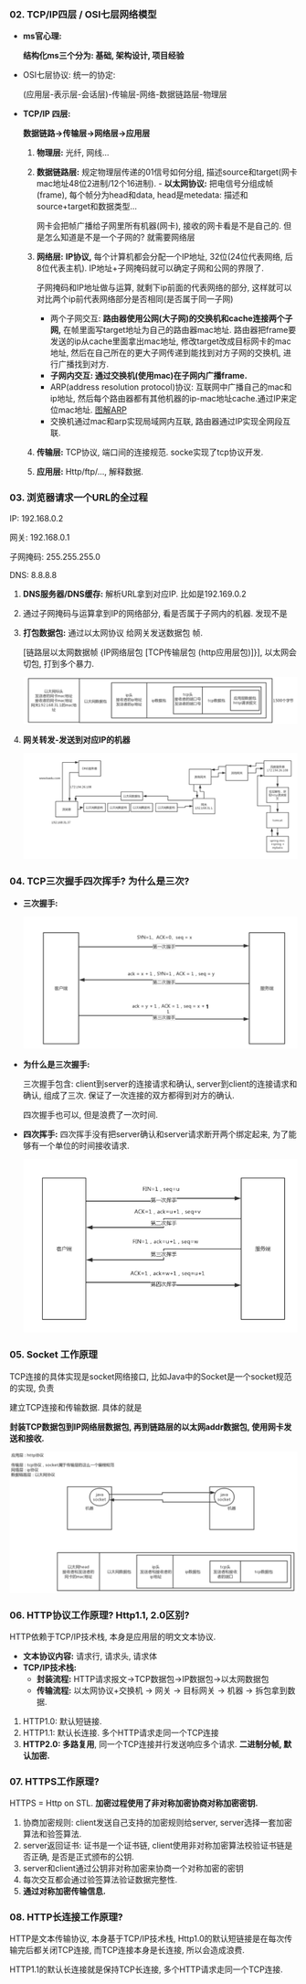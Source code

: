 ### 02. TCP/IP四层 / OSI七层网络模型

- **ms官心理:**

  **结构化ms三个分为: 基础, 架构设计, 项目经验**

- OSI七层协议: 统一的协定:

  (应用层-表示层-会话层)-传输层-网络-数据链路层-物理层

- **TCP/IP 四层:**

  **数据链路->传输层->网络层->应用层**

  1. **物理层:** 光纤, 网线...

  2. **数据链路层:** 规定物理层传递的01信号如何分组, 描述source和target(网卡mac地址48位2进制/12个16进制). - **以太网协议:** 把电信号分组成帧(frame), 每个帧分为head和data, head是metedata: 描述和source+target和数据类型...

     网卡会把帧广播给子网里所有机器(网卡), 接收的网卡看是不是自己的.  但是怎么知道是不是一个子网的? 就需要网络层

  3. **网络层:** **IP协议,** 每个计算机都会分配一个IP地址, 32位(24位代表网络, 后8位代表主机). IP地址+子网掩码就可以确定子网和公网的界限了.

     子网掩码和IP地址做与运算, 就剩下ip前面的代表网络的部分, 这样就可以对比两个ip前代表网络部分是否相同(是否属于同一子网)

     - 两个子网交互: **路由器使用公网(大子网)的交换机和cache连接两个子网,** 在帧里面写target地址为自己的路由器mac地址. 路由器把frame要发送的ip从cache里面拿出mac地址, 修改target改成目标网卡的mac地址, 然后在自己所在的更大子网传递到能找到对方子网的交换机, 进行广播找到对方. 
     - **子网内交互: 通过交换机(使用mac)在子网内广播frame.** 
     - ARP(address resolution protocol)协议: 互联网中广播自己的mac和ip地址, 然后每个路由器都有其他机器的ip-mac地址cache.通过IP来定位mac地址. [图解ARP](https://zhuanlan.zhihu.com/p/28771785)
     - 交换机通过mac和arp实现局域网内互联, 路由器通过IP实现全网段互联.

  4. **传输层:** TCP协议, 端口间的连接规范. socke实现了tcp协议开发.

  5. **应用层:** Http/ftp/..., 解释数据.





### 03. 浏览器请求一个URL的全过程

IP: 192.168.0.2

网关: 192.168.0.1

子网掩码: 255.255.255.0

DNS: 8.8.8.8

1. **DNS服务器/DNS缓存:** 解析URL拿到对应IP. 比如是192.169.0.2

2. 通过子网掩码与运算拿到IP的网络部分, 看是否属于子网内的机器. 发现不是

3. **打包数据包:** 通过以太网协议 给网关发送数据包 帧. 

   [链路层以太网数据帧 {IP网络层包 [TCP传输层包 (http应用层包)]}], 以太网会切包, 打到多个暴力.

   ![image-20210217224057551](%E7%AA%81%E5%87%BB2.assets/image-20210217224057551.png)

4. **网关转发-发送到对应IP的机器**

   ![image-20210217224748996](%E7%AA%81%E5%87%BB2.assets/image-20210217224748996.png)

### 04. TCP三次握手四次挥手? 为什么是三次?

- **三次握手:**

  ![image-20210217225925086](%E7%AA%81%E5%87%BB2.assets/image-20210217225925086.png)

- **为什么是三次握手:** 

  三次握手包含: client到server的连接请求和确认, server到client的连接请求和确认, 组成了三次. 保证了一次连接的双方都得到对方的确认. 

  四次握手也可以, 但是浪费了一次时间.

- **四次挥手:** 四次挥手没有把server确认和server请求断开两个绑定起来, 为了能够有一个单位的时间接收请求.

  ![03_tcp的4次挥手断开连接](%E7%AA%81%E5%87%BB2.assets/03_tcp%E7%9A%844%E6%AC%A1%E6%8C%A5%E6%89%8B%E6%96%AD%E5%BC%80%E8%BF%9E%E6%8E%A5.png)





### 05. Socket 工作原理

TCP连接的具体实现是socket网络接口, 比如Java中的Socket是一个socket规范的实现, 负责

建立TCP连接和传输数据. 具体的就是

**封装TCP数据包到IP网络层数据包, 再到链路层的以太网addr数据包, 使用网卡发送和接收.**

![image-20210217231727223](%E7%AA%81%E5%87%BB2.assets/image-20210217231727223.png)



### 06. HTTP协议工作原理? Http1.1, 2.0区别?

HTTP依赖于TCP/IP技术栈, 本身是应用层的明文文本协议. 

- **文本协议内容:** 请求行, 请求头, 请求体
- **TCP/IP技术栈:** 
  - **封装流程:** HTTP请求报文->TCP数据包->IP数据包->以太网数据包
  - **传输流程:** 以太网协议+交换机 -> 网关 -> 目标网关 -> 机器 -> 拆包拿到数据.

1. HTTP1.0: 默认短链接.
2. HTTP1.1: 默认长连接. 多个HTTP请求走同一个TCP连接
3. **HTTP2.0: 多路复用**, 同一个TCP连接并行发送响应多个请求. **二进制分帧, 默认加密.**



### 07. HTTPS工作原理?

HTTPS = Http on STL. **加密过程使用了非对称加密协商对称加密密钥.** 

1. 协商加密规则: client发送自己支持的加密规则给server, server选择一套加密算法和验签算法.
2. server返回证书: 证书是一个证书链, client使用非对称加密算法校验证书链是否正确, 是否是正式颁布的公钥.
3. server和client通过公钥非对称加密来协商一个对称加密的密钥
4. 每次交互都会通过验签算法验证数据完整性.
5. **通过对称加密传输信息.**



### 08. HTTP长连接工作原理?

HTTP是文本传输协议, 本身基于TCP/IP技术栈, Http1.0的默认短链接是在每次传输完后都关闭TCP连接, 而TCP连接本身是长连接, 所以会造成浪费.

HTTP1.1的默认长连接就是保持TCP长连接, 多个HTTP请求走同一个TCP连接. 

